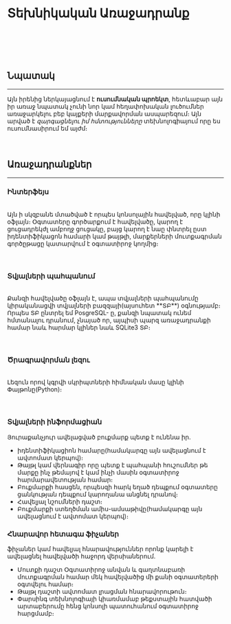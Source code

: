 # Տեխնիկական Առաջադրանք
<br><br><br><br>


## Նպատակ
---

Այն իրենից ներկայացնում է **ուսումնական պրոեկտ**, հետևաբար այն իր առաջ նպատակ չունի նոր կամ հեղափոխական լուծումներ առաջարկելու բեբ կայքերի մարքավորման ասպարեզում։ Այն արված է *զարգացնելու իմ հմտությունները* տեխնոլոգիայում որը ես ուսումնասիրում եմ այժմ։
<br><br><br>

## Առաջադրանքներ
---

### Ինտերֆեյս
<br>
Այն ի սկզբանե մտածված է որպես կոնսոլային հավելված, որը կլինի օֆլայն։
Օգտատերը գործարքում է հավելվածը, կարող է ցուցադրեկժլ ամբողջ ցուցակը, բայց կարող է նաը փնտրել ըստ իդենտիֆիկացոն համարի կամ թայթլի, մարքերների մուտքագրման գործըթացը կատարվում է օգտատիրոջ կողմից։
<br><br><br>

### Տվյալների պահպանում
<br>
Քանզի հավելվածը օֆլայն է, ապա տվյալների պահպանումը կիրականացվի տվյալների բազզայի(այսուհետ **ՏԲ**) օգնությամբ։ Որպես ՏԲ ընտրել եմ PosgreSQL- ը, քանզի նպատակ ունեմ հմտանալու դրանում, չնայած որ, այպիսի պարզ առաջադրանքի համար նաև հարմար կլիներ նաև SQLite3 ՏԲ։
<br><br><br>

### Ծրագրավորման լեզու
<br>
Լեզուն որով կգրվի սկրիպտների հիմնական մասը կլինի Փայթոնը(Python)։
<br><br><br>

### Տվյալների ինֆորմացիան
Յուրաքանչյուր ավելացված բուքմարք պետք է ունենա իր.
 
* իդենտիֆիկացիոն համարը(համակարգը այն ավելացնում է ավտոմատ կերպով)։
* Թայթլ կամ վերնագիր որը պետք է պահպանի հուշումներ թե մարքը ինչ թեմայով է կամ ինչի մասին օգտատիրոջ հարմարավետության համար։
* Բուքմարքի հասցեն, որպեսզի հարկ եղած դեպքում օգտատերը ցանկության դեպքում կարողանա անցնել դրանով։
* Հավելյալ նշումների դաշտ։
* Բուքմարքի ստեղծման ամիս-ամսաթիվը(համակարգը այն ավելացնում է ավտոմատ կերպով)։

### Հնարավոր հետագա ֆիչաներ
ֆիչաներ կամ հավելյալ հնարավություններ որոնք կարելի է ավելացնել հավելվածի հաջորդ վերսիաներում.
* Մուտքի դաշտ Օգտատիրոջ անվան և գաղտնաբառի մուտքագրման համար մեկ հավելվածից մի քանի օգտատերերի օգտվելու համար։
* Թայթլ դաշտի ավտոմատ լրացման հնարավորութուն։
* Փարսինգ տեխնոլոգիայի կիառմամաբ թեքստային հատվածի արտաբերումը հենց կոնսոլի պատուհանում օգտատիրոջ հարցմամբ։


 
